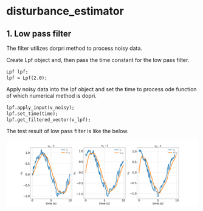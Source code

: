 # disturbance_estimator

## 1. Low pass filter

The filter utilizes dorpri method to process noisy data. 

Create Lpf object and, then pass the time constant for the low pass filter.

```
Lpf lpf;
lpf = Lpf(2.0);
```

Apply noisy data into the lpf object and set the time to process ode function of which numerical method is dopri.

```
lpf.apply_input(v_noisy);
lpf.set_time(time);
lpf.get_filtered_vector(v_lpf);
```

The test result of low pass filter is like the below.

<img src="figures/low_pass_filter_result.png" />